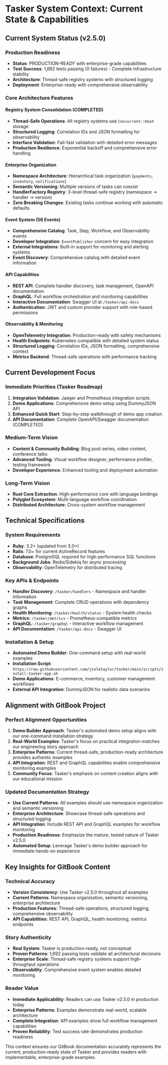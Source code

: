 # Tasker System Context: Current State & Capabilities

## Current System Status (v2.5.0)

### Production Readiness
- **Status**: PRODUCTION-READY with enterprise-grade capabilities
- **Test Success**: 1,692 tests passing (0 failures) - Complete infrastructure stability
- **Architecture**: Thread-safe registry systems with structured logging
- **Deployment**: Enterprise-ready with comprehensive observability

### Core Architecture Features

#### Registry System Consolidation (COMPLETED)
- **Thread-Safe Operations**: All registry systems use `Concurrent::Hash` storage
- **Structured Logging**: Correlation IDs and JSON formatting for observability
- **Interface Validation**: Fail-fast validation with detailed error messages
- **Production Resilience**: Exponential backoff and comprehensive error handling

#### Enterprise Organization
- **Namespace Architecture**: Hierarchical task organization (`payments`, `inventory`, `notifications`)
- **Semantic Versioning**: Multiple versions of tasks can coexist
- **HandlerFactory Registry**: 3-level thread-safe registry (namespace → handler → version)
- **Zero Breaking Changes**: Existing tasks continue working with automatic defaults

#### Event System (56 Events)
- **Comprehensive Catalog**: Task, Step, Workflow, and Observability events
- **Developer Integration**: `EventPublisher` concern for easy integration
- **External Integrations**: Built-in support for monitoring and alerting systems
- **Event Discovery**: Comprehensive catalog with detailed event information

#### API Capabilities
- **REST API**: Complete handler discovery, task management, OpenAPI documentation
- **GraphQL**: Full workflow orchestration and monitoring capabilities
- **Interactive Documentation**: Swagger UI at `/tasker/api-docs`
- **Authentication**: JWT and custom provider support with role-based permissions

#### Observability & Monitoring
- **OpenTelemetry Integration**: Production-ready with safety mechanisms
- **Health Endpoints**: Kubernetes-compatible with detailed system status
- **Structured Logging**: Correlation IDs, JSON formatting, comprehensive context
- **Metrics Backend**: Thread-safe operations with performance tracking

## Current Development Focus

### Immediate Priorities (Tasker Roadmap)
1. **Integration Validation**: Jaeger and Prometheus integration scripts
2. **Demo Applications**: Comprehensive demo setup using DummyJSON API
3. **Enhanced Quick Start**: Step-by-step walkthrough of demo app creation
4. **API Documentation**: Complete OpenAPI/Swagger documentation (COMPLETED)

### Medium-Term Vision
- **Content & Community Building**: Blog post series, video content, conference talks
- **Advanced Tooling**: Visual workflow designer, performance profiler, testing framework
- **Developer Experience**: Enhanced tooling and deployment automation

### Long-Term Vision
- **Rust Core Extraction**: High-performance core with language bindings
- **Polyglot Ecosystem**: Multi-language workflow coordination
- **Distributed Architecture**: Cross-system workflow management

## Technical Specifications

### System Requirements
- **Ruby**: 3.2+ (updated from 3.0+)
- **Rails**: 7.0+ for current ActiveRecord features
- **Database**: PostgreSQL required for high-performance SQL functions
- **Background Jobs**: Redis/Sidekiq for async processing
- **Observability**: OpenTelemetry for distributed tracing

### Key APIs & Endpoints
- **Handler Discovery**: `/tasker/handlers` - Namespace and handler information
- **Task Management**: Complete CRUD operations with dependency graphs
- **Health Monitoring**: `/tasker/health/status` - System health checks
- **Metrics**: `/tasker/metrics` - Prometheus-compatible metrics
- **GraphQL**: `/tasker/graphql` - Interactive workflow management
- **API Documentation**: `/tasker/api-docs` - Swagger UI

### Installation & Setup
- **Automated Demo Builder**: One-command setup with real-world examples
- **Installation Script**: `https://raw.githubusercontent.com/jcoletaylor/tasker/main/scripts/install-tasker-app.sh`
- **Demo Applications**: E-commerce, inventory, customer management workflows
- **External API Integration**: DummyJSON for realistic data scenarios

## Alignment with GitBook Project

### Perfect Alignment Opportunities
1. **Demo Builder Approach**: Tasker's automated demo setup aligns with our one-command installation strategy
2. **Real-World Examples**: Tasker's focus on practical integration matches our engineering story approach
3. **Enterprise Patterns**: Current thread-safe, production-ready architecture provides authentic examples
4. **API Integration**: REST and GraphQL capabilities enable comprehensive monitoring examples
5. **Community Focus**: Tasker's emphasis on content creation aligns with our educational mission

### Updated Documentation Strategy
- **Use Current Patterns**: All examples should use namespace organization and semantic versioning
- **Enterprise Architecture**: Showcase thread-safe operations and structured logging
- **API Integration**: Include REST API and GraphQL examples for workflow monitoring
- **Production Readiness**: Emphasize the mature, tested nature of Tasker v2.5.0
- **Automated Setup**: Leverage Tasker's demo builder approach for immediate hands-on experience

## Key Insights for GitBook Content

### Technical Accuracy
- **Version Consistency**: Use Tasker v2.5.0 throughout all examples
- **Current Patterns**: Namespace organization, semantic versioning, enterprise architecture
- **Production Features**: Thread-safe operations, structured logging, comprehensive observability
- **API Capabilities**: REST API, GraphQL, health monitoring, metrics endpoints

### Story Authenticity
- **Real System**: Tasker is production-ready, not conceptual
- **Proven Patterns**: 1,692 passing tests validate all architectural decisions
- **Enterprise Scale**: Thread-safe registry systems support high-throughput operations
- **Observability**: Comprehensive event system enables detailed monitoring

### Reader Value
- **Immediate Applicability**: Readers can use Tasker v2.5.0 in production today
- **Enterprise Patterns**: Examples demonstrate real-world, scalable architecture
- **Complete Integration**: API examples show full workflow management capabilities
- **Proven Reliability**: Test success rate demonstrates production readiness

This context ensures our GitBook documentation accurately represents the current, production-ready state of Tasker and provides readers with implementable, enterprise-grade examples.
